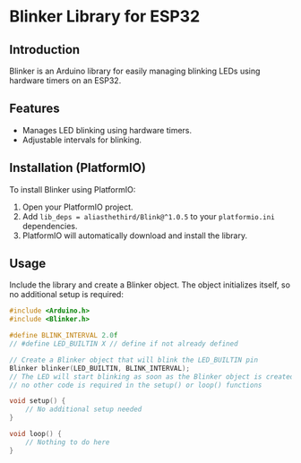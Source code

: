 # Blinker Library for ESP32

## Introduction
Blinker is an Arduino library for easily managing blinking LEDs using hardware timers on an ESP32.

## Features
- Manages LED blinking using hardware timers.
- Adjustable intervals for blinking.

## Installation (PlatformIO)
To install Blinker using PlatformIO:
1. Open your PlatformIO project.
2. Add `lib_deps = aliasthethird/Blink@^1.0.5` to your `platformio.ini` dependencies.
3. PlatformIO will automatically download and install the library.

## Usage
Include the library and create a Blinker object. The object initializes itself, so no additional setup is required:

```cpp
#include <Arduino.h>
#include <Blinker.h>

#define BLINK_INTERVAL 2.0f
// #define LED_BUILTIN X // define if not already defined

// Create a Blinker object that will blink the LED_BUILTIN pin
Blinker blinker(LED_BUILTIN, BLINK_INTERVAL);
// The LED will start blinking as soon as the Blinker object is created
// no other code is required in the setup() or loop() functions

void setup() {
    // No additional setup needed
}

void loop() {
    // Nothing to do here
}
```
